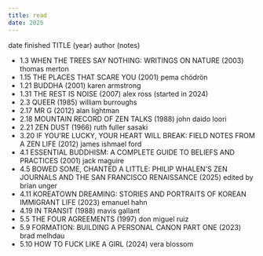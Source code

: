 ```yaml
---
title: read
date: 2025
---
```


date finished TITLE (year) author (notes)

- 1.3 WHEN THE TREES SAY NOTHING: WRITINGS ON NATURE (2003) thomas merton
- 1.15 THE PLACES THAT SCARE YOU (2001) pema chödrön
- 1.21 BUDDHA (2001) karen armstrong
- 1.31 THE REST IS NOISE (2007) alex ross (started in 2024)
- 2.3 QUEER (1985) william burroughs
- 2.17 MR G (2012) alan lightman
- 2.18 MOUNTAIN RECORD OF ZEN TALKS (1988) john daido loori
- 2.21 ZEN DUST (1966) ruth fuller sasaki
- 3.20 IF YOU'RE LUCKY, YOUR HEART WILL BREAK: FIELD NOTES FROM A ZEN LIFE (2012) james ishmael ford 
- 4.1 ESSENTIAL BUDDHISM: A COMPLETE GUIDE TO BELIEFS AND PRACTICES (2001) jack maguire
- 4.5 BOWED SOME, CHANTED A LITTLE: PHILIP WHALEN'S ZEN JOURNALS AND THE SAN FRANCISCO RENAISSANCE (2025) edited by brian unger
- 4.11 KOREATOWN DREAMING: STORIES AND PORTRAITS OF KOREAN IMMIGRANT LIFE (2023) emanuel hahn
- 4.19 IN TRANSIT (1988) mavis gallant
- 5.5 THE FOUR AGREEMENTS (1997) don miguel ruiz
- 5.9 FORMATION: BUILDING A PERSONAL CANON PART ONE (2023) brad melhdau
- 5.10 HOW TO FUCK LIKE A GIRL (2024) vera blossom
